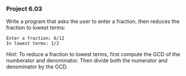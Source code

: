 ### Project 6.03
Write a program that asks the user to enter a fraction, then reduces the
fraction to lowest terms:

```
Enter a fraction: 6/12
In lowest terms: 1/2
```

*Hint*: To reduce a fraction to lowest terms, first compute the GCD of the
numberator and denominator. Then divide both the numerator and denominator by
the GCD.
